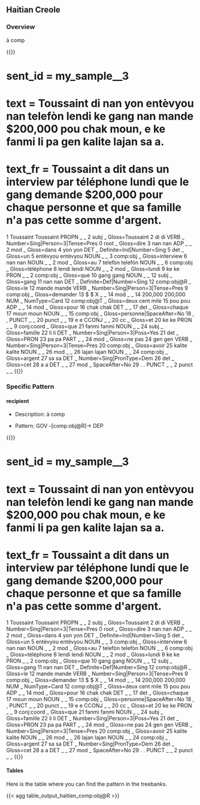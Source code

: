 ## Haitian Creole

### Overview

 à comp

{{<conll>}} 
# sent_id = my_sample__3
# text = Toussaint di nan yon entèvyou nan telefòn lendi ke gang nan mande $200,000 pou chak moun, e ke fanmi li pa gen kalite lajan sa a.
# text_fr = Toussaint a dit dans un interview par téléphone lundi que le gang demande $200,000 pour chaque personne et que sa famille n'a pas cette somme d'argent.
1	Toussaint	Toussaint	PROPN	_	_	2	subj	_	Gloss=Toussaint
2	di	di	VERB	_	Number=Sing|Person=3|Tense=Pres	0	root	_	Gloss=dire
3	nan	nan	ADP	_	_	2	mod	_	Gloss=dans
4	yon	yon	DET	_	Definite=Ind|Number=Sing	5	det	_	Gloss=un
5	entèvyou	entèvyou	NOUN	_	_	3	comp:obj	_	Gloss=interview
6	nan	nan	NOUN	_	_	2	mod	_	Gloss=au
7	telefòn	telefòn	NOUN	_	_	6	comp:obj	_	Gloss=téléphone
8	lendi	lendi	NOUN	_	_	2	mod	_	Gloss=lundi
9	ke	ke	PRON	_	_	2	comp:obj	_	Gloss=que
10	gang	gang	NOUN	_	_	12	subj	_	Gloss=gang
11	nan	nan	DET	_	Definite=Def|Number=Sing	12	comp:obj@R	_	Gloss=le
12	mande	mande	VERB	_	Number=Sing|Person=3|Tense=Pres	9	comp:obj	_	Gloss=demander
13	$	$	X	_	_	14	mod	_	_
14	200,000	200,000	NUM	_	NumType=Card	12	comp:obj@T	_	Gloss=deux cent mile
15	pou	pou	ADP	_	_	14	mod	_	Gloss=pour
16	chak	chak	DET	_	_	17	det	_	Gloss=chaque
17	moun	moun	NOUN	_	_	15	comp:obj	_	Gloss=personne|SpaceAfter=No
18	,	,	PUNCT	_	_	20	punct	_	_
19	e	e	CCONJ	_	_	20	cc	_	Gloss=et
20	ke	ke	PRON	_	_	9	conj:coord	_	Gloss=que
21	fanmi	fanmi	NOUN	_	_	24	subj	_	Gloss=famille
22	li	li	DET	_	Number=Sing|Person=3|Poss=Yes	21	det	_	Gloss=PRON
23	pa	pa	PART	_	_	24	mod	_	Gloss=ne pas
24	gen	gen	VERB	_	Number=Sing|Person=3|Tense=Pres	20	comp:obj	_	Gloss=avoir
25	kalite	kalite	NOUN	_	_	26	mod	_	_
26	lajan	lajan	NOUN	_	_	24	comp:obj	_	Gloss=argent
27	sa	sa	DET	_	Number=Sing|PronType=Dem	26	det	_	Gloss=cet
28	a	a	DET	_	_	27	mod	_	SpaceAfter=No
29	.	.	PUNCT	_	_	2	punct	_	_
{{</conll>}}

### Specific Pattern

#### recipient 

- Description: à comp

- Pattern: GOV -[comp:obj@R]-> DEP


{{<conll>}}
# sent_id = my_sample__3
# text = Toussaint di nan yon entèvyou nan telefòn lendi ke gang nan mande $200,000 pou chak moun, e ke fanmi li pa gen kalite lajan sa a.
# text_fr = Toussaint a dit dans un interview par téléphone lundi que le gang demande $200,000 pour chaque personne et que sa famille n'a pas cette somme d'argent.
1	Toussaint	Toussaint	PROPN	_	_	2	subj	_	Gloss=Toussaint
2	di	di	VERB	_	Number=Sing|Person=3|Tense=Pres	0	root	_	Gloss=dire
3	nan	nan	ADP	_	_	2	mod	_	Gloss=dans
4	yon	yon	DET	_	Definite=Ind|Number=Sing	5	det	_	Gloss=un
5	entèvyou	entèvyou	NOUN	_	_	3	comp:obj	_	Gloss=interview
6	nan	nan	NOUN	_	_	2	mod	_	Gloss=au
7	telefòn	telefòn	NOUN	_	_	6	comp:obj	_	Gloss=téléphone
8	lendi	lendi	NOUN	_	_	2	mod	_	Gloss=lundi
9	ke	ke	PRON	_	_	2	comp:obj	_	Gloss=que
10	gang	gang	NOUN	_	_	12	subj	_	Gloss=gang
11	nan	nan	DET	_	Definite=Def|Number=Sing	12	comp:obj@R	_	Gloss=le
12	mande	mande	VERB	_	Number=Sing|Person=3|Tense=Pres	9	comp:obj	_	Gloss=demander
13	$	$	X	_	_	14	mod	_	_
14	200,000	200,000	NUM	_	NumType=Card	12	comp:obj@T	_	Gloss=deux cent mile
15	pou	pou	ADP	_	_	14	mod	_	Gloss=pour
16	chak	chak	DET	_	_	17	det	_	Gloss=chaque
17	moun	moun	NOUN	_	_	15	comp:obj	_	Gloss=personne|SpaceAfter=No
18	,	,	PUNCT	_	_	20	punct	_	_
19	e	e	CCONJ	_	_	20	cc	_	Gloss=et
20	ke	ke	PRON	_	_	9	conj:coord	_	Gloss=que
21	fanmi	fanmi	NOUN	_	_	24	subj	_	Gloss=famille
22	li	li	DET	_	Number=Sing|Person=3|Poss=Yes	21	det	_	Gloss=PRON
23	pa	pa	PART	_	_	24	mod	_	Gloss=ne pas
24	gen	gen	VERB	_	Number=Sing|Person=3|Tense=Pres	20	comp:obj	_	Gloss=avoir
25	kalite	kalite	NOUN	_	_	26	mod	_	_
26	lajan	lajan	NOUN	_	_	24	comp:obj	_	Gloss=argent
27	sa	sa	DET	_	Number=Sing|PronType=Dem	26	det	_	Gloss=cet
28	a	a	DET	_	_	27	mod	_	SpaceAfter=No
29	.	.	PUNCT	_	_	2	punct	_	_
{{</conll>}}

#### Tables

 Here is the table where you can find the pattern in the treebanks.

{{< agg table_output_haitien_comp:obj@R >}}
